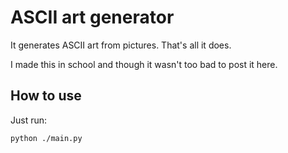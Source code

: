 # ASCII art generator
It generates ASCII art from pictures. That's all it does.

I made this in school and though it wasn't too bad to post it here.

## How to use
Just run:
```shell
python ./main.py
```
